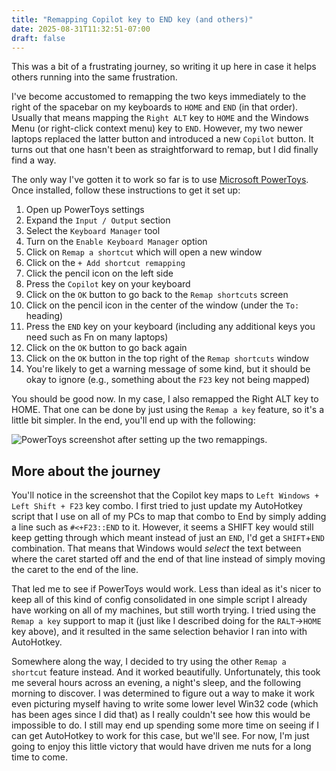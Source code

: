 ```yaml
---
title: "Remapping Copilot key to END key (and others)"
date: 2025-08-31T11:32:51-07:00
draft: false
---
```

This was a bit of a frustrating journey, so writing it up here in case it helps others running into the same frustration. 

I've become accustomed to remapping the two keys immediately to the right of the spacebar on my keyboards to `HOME` and `END` (in that order). Usually that means mapping the `Right ALT` key to `HOME` and the Windows Menu (or right-click context menu) key to `END`. However, my two newer laptops replaced the latter button and introduced a new `Copilot` button. It turns out that one hasn't been as straightforward to remap, but I did finally find a way. 

The only way I've gotten it to work so far is to use [Microsoft PowerToys](https://learn.microsoft.com/en-us/windows/powertoys/install#install-with-windows-executable-file-from-github). Once installed, follow these instructions to get it set up:

1. Open up PowerToys settings
2. Expand the `Input / Output` section
3. Select the `Keyboard Manager` tool
4. Turn on the `Enable Keyboard Manager` option
5. Click on `Remap a shortcut` which will open a new window
6. Click on the `+ Add shortcut remapping` 
7. Click the pencil icon on the left side
8. Press the `Copilot` key on your keyboard
9. Click on the `OK` button to go back to the `Remap shortcuts` screen
10. Click on the pencil icon in the center of the window (under the `To:` heading)
11. Press the `END` key on your keyboard (including any additional keys you need such as Fn on many laptops)
12. Click on the `OK` button to go back again
13. Click on the `OK` button in the top right of the `Remap shortcuts` window
14. You're likely to get a warning message of some kind, but it should be okay to ignore (e.g., something about the `F23` key not being mapped)

You should be good now. In my case, I also remapped the Right ALT key to HOME. That one can be done by just using the `Remap a key` feature, so it's a little bit simpler. In the end, you'll end up with the following:

![PowerToys screenshot after setting up the two remappings.](/blog/images/2025-08-31_powertoys_1.png)

## More about the journey
You'll notice in the screenshot that the Copilot key maps to `Left Windows + Left Shift + F23` key combo. I first tried to just update my AutoHotkey script that I use on all of my PCs to map that combo to End by simply adding a line such as `#<+F23::END` to it. However, it seems a SHIFT key would still keep getting through which meant instead of just an `END`, I'd get a `SHIFT`+`END` combination. That means that Windows would *select* the text between where the caret started off and the end of that line instead of simply moving the caret to the end of the line. 

That led me to see if PowerToys would work. Less than ideal as it's nicer to keep all of this kind of config consolidated in one simple script I already have working on all of my machines, but still worth trying. I tried using the `Remap a key` support to map it (just like I described doing for the `RALT`->`HOME` key above), and it resulted in the same selection behavior I ran into with AutoHotkey. 

Somewhere along the way, I decided to try using the other `Remap a shortcut` feature instead. And it worked beautifully. Unfortunately, this took me several hours across an evening, a night's sleep, and the following morning to discover. I was determined to figure out a way to make it work even picturing myself having to write some lower level Win32 code (which has been ages since I did that) as I really couldn't see how this would be impossible to do. I still may end up spending some more time on seeing if I can get AutoHotkey to work for this case, but we'll see. For now, I'm just going to enjoy this little victory that would have driven me nuts for a long time to come.